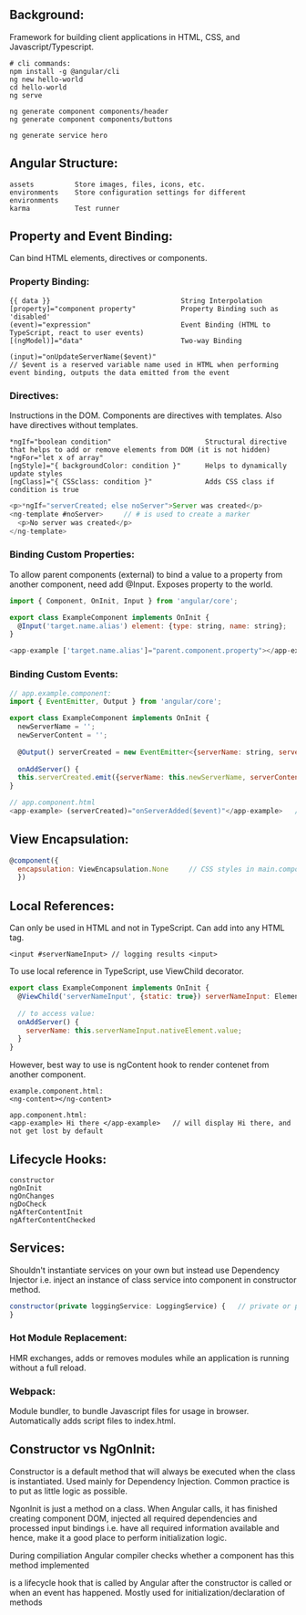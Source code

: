 ## Background:
Framework for building client applications in HTML, CSS, and Javascript/Typescript.
```
# cli commands:
npm install -g @angular/cli
ng new hello-world
cd hello-world
ng serve

ng generate component components/header
ng generate component components/buttons

ng generate service hero
```

## Angular Structure:
```
assets          Store images, files, icons, etc.
environments    Store configuration settings for different environments
karma           Test runner
```

## Property and Event Binding:
Can bind HTML elements, directives or components.

### Property Binding:
``` 
{{ data }}                                String Interpolation
[property]="component property"           Property Binding such as 'disabled' 
(event)="expression"                      Event Binding (HTML to TypeScript, react to user events)
[(ngModel)]="data"                        Two-way Binding

(input)="onUpdateServerName($event)"
// $event is a reserved variable name used in HTML when performing event binding, outputs the data emitted from the event
``` 
### Directives:
Instructions in the DOM. Components are directives with templates. Also have directives without templates.
```
*ngIf="boolean condition"                       Structural directive that helps to add or remove elements from DOM (it is not hidden)
*ngFor="let x of array"
[ngStyle]="{ backgroundColor: condition }"      Helps to dynamically update styles
[ngClass]="{ CSSclass: condition }"             Adds CSS class if condition is true

```

```javascript
<p>*ngIf="serverCreated; else noServer">Server was created</p>
<ng-template #noServer>     // # is used to create a marker
  <p>No server was created</p>
</ng-template>
```
### Binding Custom Properties:
To allow parent components (external) to bind a value to a property from another component, need add @Input. Exposes property to the world.
```javascript
import { Component, OnInit, Input } from 'angular/core';

export class ExampleComponent implements OnInit {
  @Input('target.name.alias') element: {type: string, name: string};
}

<app-example ['target.name.alias']="parent.component.property"></app-example>
``` 
### Binding Custom Events:
```javascript
// app.example.component:
import { EventEmitter, Output } from 'angular/core';

export class ExampleComponent implements OnInit {
  newServerName = '';
  newServerContent = '';
  
  @Output() serverCreated = new EventEmitter<{serverName: string, serverContent: string}>();   // custom event
  
  onAddServer() {
  this.serverCreated.emit({serverName: this.newServerName, serverContent: this.newServerContent});
} 

// app.component.html
<app-example> (serverCreated)="onServerAdded($event)"</app-example>   // onServerAdded is a function in app.component
```
## View Encapsulation:
```javascript
@component({
  encapsulation: ViewEncapsulation.None     // CSS styles in main.component is applied
  })
```
## Local References:
Can only be used in HTML and not in TypeScript. Can add into any HTML tag. 
```
<input #serverNameInput> // logging results <input>
```
To use local reference in TypeScript, use ViewChild decorator.
```javascript
export class ExampleComponent implements OnInit {
  @ViewChild('serverNameInput', {static: true}) serverNameInput: ElementRef;    // property
  
  // to access value:
  onAddServer() {
    serverName: this.serverNameInput.nativeElement.value;
  }
}
```
However, best way to use is ngContent hook to render contenet from another component.
```
example.component.html:
<ng-content></ng-content>

app.component.html:
<app-example> Hi there </app-example>   // will display Hi there, and not get lost by default
```
## Lifecycle Hooks:
```
constructor
ngOnInit
ngOnChanges
ngDoCheck
ngAfterContentInit
ngAfterContentChecked
```

## Services:
Shouldn't instantiate services on your own but instead use Dependency Injector i.e. inject an instance of class service into component in constructor method.
```javascript
constructor(private loggingService: LoggingService) {   // private or public. Need perform this for both service and component.ts
}
```

### Hot Module Replacement:
HMR exchanges, adds or removes modules while an application is running without a full reload. 

### Webpack:
Module bundler, to bundle Javascript files for usage in browser. Automatically adds script files to index.html.

## Constructor vs NgOnInit:
Constructor is a default method that will always be executed when the class is instantiated. Used mainly for Dependency Injection. Common practice is to put as little logic as possible.

NgonInit is just a method on a class. When Angular calls, it has finished creating component DOM, injected all required dependencies and processed input bindings i.e. have all required information available and hence, make it a good place to perform initialization logic. 

During compiliation Angular compiler checks whether a component has this method implemented

is a lifecycle hook that is called by Angular after the constructor is called or when an event has happened. Mostly used for initialization/declaration of methods 

